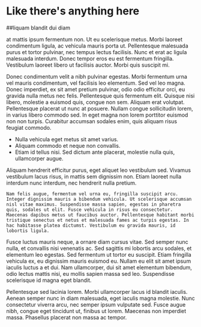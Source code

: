 # Like there's anything here



##liquam blandit dui diam 

at mattis ipsum fermentum non. Ut eu scelerisque metus. Morbi laoreet condimentum ligula, ac vehicula mauris porta ut. Pellentesque malesuada purus et tortor pulvinar, nec tempus lectus facilisis. Nunc et erat ac ligula malesuada interdum. Donec tempor eros eu est fermentum fringilla. Vestibulum laoreet libero ut facilisis auctor. Morbi quis suscipit mi.

Donec condimentum velit a nibh pulvinar egestas. Morbi fermentum urna vel mauris condimentum, vel facilisis leo elementum. Sed vel leo magna. Donec imperdiet, ex sit amet pretium pulvinar, odio odio efficitur orci, eu gravida nulla metus nec felis. Pellentesque quis fermentum elit. Quisque nisi libero, molestie a euismod quis, congue non sem. Aliquam erat volutpat. Pellentesque placerat ut nunc at posuere. Nullam congue sollicitudin lorem, in varius libero commodo sed. In eget magna non lorem porttitor euismod non non turpis. Curabitur accumsan sodales enim, quis aliquam risus feugiat commodo.

* Nulla vehicula eget metus sit amet varius. 
* Aliquam commodo et neque non convallis. 
* Etiam id tellus nisi. Sed dictum ante placerat, molestie nulla quis, ullamcorper augue. 

Aliquam hendrerit efficitur purus, eget aliquet leo vestibulum sed. Vivamus vestibulum lacus risus, in mattis sem dignissim non. Etiam laoreet nulla interdum nunc interdum, nec hendrerit nulla pretium. 

	Nam felis augue, fermentum vel urna eu, fringilla suscipit arcu. Integer dignissim mauris a bibendum vehicula. Ut scelerisque accumsan nisl vitae maximus. Suspendisse massa sapien, egestas in pharetra quis, sodales ut elit. Fusce vehicula in risus eu consectetur. Maecenas dapibus metus ut faucibus auctor. Pellentesque habitant morbi tristique senectus et netus et malesuada fames ac turpis egestas. In hac habitasse platea dictumst. Vestibulum eu gravida mauris, id lobortis ligula.

Fusce luctus mauris neque, a ornare diam cursus vitae. Sed semper nunc nulla, et convallis nisi venenatis ac. Sed sagittis mi lobortis arcu sodales, et elementum leo egestas. Sed fermentum ut tortor eu suscipit. Etiam fringilla vehicula ex, eu dignissim mauris euismod eu. Nullam eu elit sit amet ipsum iaculis luctus a et dui. Nam ullamcorper, dui sit amet elementum bibendum, odio lectus mattis nisi, eu mollis sapien massa sed leo. Suspendisse scelerisque id magna eget blandit.

Pellentesque sed lacinia lorem. Morbi ullamcorper lacus id blandit iaculis. Aenean semper nunc in diam malesuada, eget iaculis magna molestie. Nunc consectetur viverra arcu, nec semper ipsum vulputate sed. Fusce augue nibh, congue eget tincidunt ut, finibus ut lorem. Maecenas non imperdiet massa. Phasellus placerat non massa ac tempor. 
